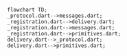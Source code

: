<!---
Generated by https://github.com/polina-c/layerlens
Dependencies that create loop are marked with `!`.
-->

```mermaid
flowchart TD;
_protocol.dart-->messages.dart;
_registration.dart-->delivery.dart;
_registration.dart-->messages.dart;
_registration.dart-->primitives.dart;
delivery.dart-->_protocol.dart;
delivery.dart-->primitives.dart;
```

